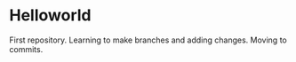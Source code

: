 Helloworld
==========

First repository.
Learning to make branches and adding changes. Moving to commits.
